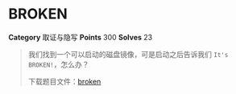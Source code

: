 # BROKEN

**Category** 取证与隐写
**Points** 300
**Solves** 23

> 我们找到一个可以启动的磁盘镜像，可是启动之后告诉我们 `It's BROKEN!`，怎么办？
> 
> 下载题目文件：[broken](broken.img.26c6f34421861784fd0c53f4ce708d99)
